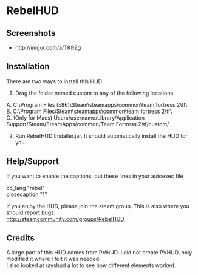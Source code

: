 RebelHUD  
=======  

Screenshots  
--------  

* http://imgur.com/a/TKRZg  

Installation  
--------  

There are two ways to install this HUD.  

1. Drag the folder named custom to any of the following locations  
 
A. C:\Program Files (x86)\Steam\steamapps\common\team fortress 2\tf\  
B. C:\Program Files\Steam\steamapps\common\team fortress 2\tf\  
C. (Only for Macs) Users/username/Library/Application Support/Steam/SteamApps/common/Team Fortress 2/tf/custom/  

2. Run RebelHUD Installer.jar. It should automatically install the HUD for you.  
  
Help/Support  
--------  

If you want to enable the captions, put these lines in your autoexec file  
  
cc_lang "rebel"  
closecaption "1"  
  
If you enjoy the HUD, please join the steam group. This is also where you should report bugs.  
http://steamcommunity.com/groups/RebelHUD  
  
Credits  
--------  
  
A large part of this HUD comes from PVHUD. I did not create PVHUD, only modified it where I felt it was needed.  
I also looked at rayshud a lot to see how different elements worked.  




